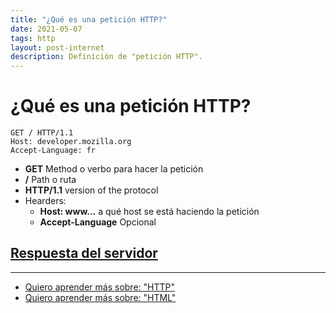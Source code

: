 ```yaml
---
title: "¿Qué es una petición HTTP?"
date: 2021-05-07
tags: http
layout: post-internet
description: Definición de "petición HTTP".
---
```


# ¿Qué es una petición HTTP?

```http
GET / HTTP/1.1
Host: developer.mozilla.org
Accept-Language: fr
```
- **GET**
	Method o verbo para hacer la petición
- **/**
	Path o ruta
- **HTTP/1.1**
	version of the protocol
- Hearders:
	- **Host: www...**
		a qué host se está haciendo la petición
	- **Accept-Language**
		Opcional

## [Respuesta del servidor](http-respuesta-servidor)

***

- [Quiero aprender más sobre: "HTTP"](que-es-http)
- [Quiero aprender más sobre: "HTML"](../00/html)
